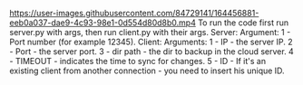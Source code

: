 https://user-images.githubusercontent.com/84729141/164456881-eeb0a037-dae9-4c93-98e1-0d554d80d8b0.mp4
To run the code first run server.py with args, then run client.py with their args.
Server: Argument: 	1 - Port number (for example 12345).
Client: Arguments: 	1 - IP - the server IP.
			2 - Port - the server port.
			3 - dir path - the dir to backup in the cloud server.
			4 - TIMEOUT - indicates the time to sync for changes.
			5 - ID - If it's an existing client from another connection - you need to insert his unique ID.
